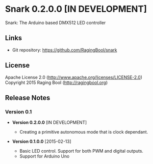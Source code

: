 # Snark 0.2.0.0 [IN DEVELOPMENT]
Snark: The Arduino based DMX512 LED controller

## Links
* Git repository: https://github.com/RagingBool/snark

## License
Apache License 2.0 (http://www.apache.org/licenses/LICENSE-2.0)
Copyright 2015 Raging Bool (http://ragingbool.org)

## Release Notes
### Version 0.1
  
* **Version 0.2.0.0** [IN DEVELOPMENT]
  * Creating a primitive autonomous mode that is clock dependant.

* **Version 0.1.0.0** [2015-02-13]
  * Basic LED control. Support for both PWM and digital outputs.
  * Support for Arduino Uno
